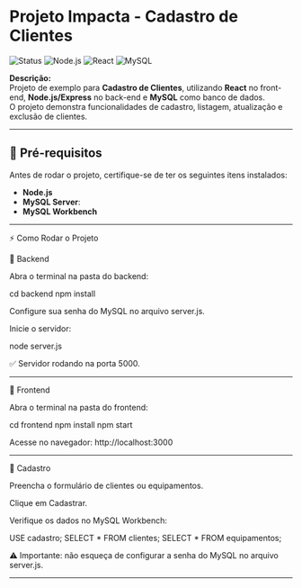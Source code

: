 #  Projeto Impacta - Cadastro de Clientes

![Status](https://img.shields.io/badge/status-em%20desenvolvimento-yellow)
![Node.js](https://img.shields.io/badge/Back--end-Node.js-brightgreen)
![React](https://img.shields.io/badge/Front--end-React-blue)
![MySQL](https://img.shields.io/badge/Banco-MySQL-orange)

**Descrição:**  
Projeto de exemplo para **Cadastro de Clientes**, utilizando **React** no front-end, **Node.js/Express** no back-end e **MySQL** como banco de dados.  
O projeto demonstra funcionalidades de cadastro, listagem, atualização e exclusão de clientes.

---

## 🔧 Pré-requisitos

Antes de rodar o projeto, certifique-se de ter os seguintes itens instalados:

- **Node.js**
- **MySQL Server**: 
- **MySQL Workbench**
---

⚡ Como Rodar o Projeto

🔹 Backend

Abra o terminal na pasta do backend:

cd backend
npm install


Configure sua senha do MySQL no arquivo server.js.

Inicie o servidor:

node server.js


✅ Servidor rodando na porta 5000.

---


🔹 Frontend

Abra o terminal na pasta do frontend:

cd frontend
npm install
npm start


Acesse no navegador: http://localhost:3000

---


📝 Cadastro

Preencha o formulário de clientes ou equipamentos.

Clique em Cadastrar.

Verifique os dados no MySQL Workbench:

USE cadastro;
SELECT * FROM clientes;
SELECT * FROM equipamentos;


⚠️ Importante: não esqueça de configurar a senha do MySQL no arquivo server.js.

---


